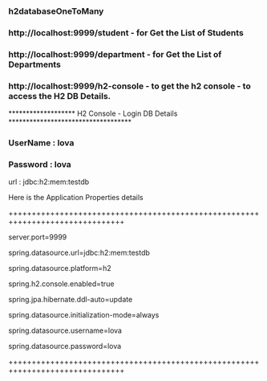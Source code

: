 ### h2databaseOneToMany

### http://localhost:9999/student - for Get the List of Students
### http://localhost:9999/department - for Get the List of Departments 

###  http://localhost:9999/h2-console - to get the h2 console - to access the H2 DB Details.

******************* H2 Console - Login DB Details ***********************************

### UserName : lova 
### Password : lova

url : jdbc:h2:mem:testdb


Here is the Application Properties details 

+++++++++++++++++++++++++++++++++++++++++++++++++++++++++++++++++++++++++++++++

server.port=9999

spring.datasource.url=jdbc:h2:mem:testdb

spring.datasource.platform=h2

spring.h2.console.enabled=true

spring.jpa.hibernate.ddl-auto=update

spring.datasource.initialization-mode=always

spring.datasource.username=lova

spring.datasource.password=lova

+++++++++++++++++++++++++++++++++++++++++++++++++++++++++++++++++++++++++++++++
